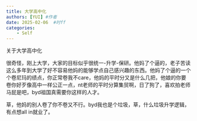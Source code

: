 ```yaml
---
title: 大学高中化
authors: [YUI] #作者
date: 2025-02-06  #时ff
categories: 
    - Self
---
```



关于大学高中化

很奇怪，刚上大学，大家的目标似乎很统一-升学-保研。他妈了个逼的，老子苦读这么多年到大学了好不容易他妈的能够学点自己感兴趣的东西。他妈了个逼的一个个卷尼玛的绩点，你正常卷我不care，他妈的平时分又是什么几把，他娘的你要卷你好歹像高中一样公正一点，nt老师的平时分算集贸啊，日了狗了，喜欢拍老师马屁是吧，byd祖国真需要你这样的人才。

草，他妈的别人卷了你不卷又不行。byd我也是个垃圾，草，什么垃圾升学逻辑，有点想all in就业了。

